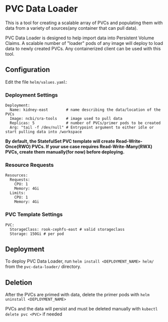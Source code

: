 # PVC Data Loader

This is a tool for creating a scalable array of PVCs and populating them with data from a variety of sources(any container that can pull data).

PVC Data Loader is designed to help import data into Persistent Volume Claims. A scalable number of "loader" pods of any image will deploy to load data to newly created PVCs. Any containerized client can be used with this tool.

## Configuration

Edit the file `helm/values.yaml`:

### Deployment Settings
```
Deployment:
  Name: kidney-east        # name describing the data/location of the PVCs
  Image: ncbi/sra-tools    # image used to pull data
  Replicas: 5              # number of PVCs/primer pods to be created
  Arg: "tail -f /dev/null" # Entrypoint argument to either idle or start pulling data into /workspace
```

**By default, the StatefulSet PVC template will create Read-Write-Once(RWO) PVCs. If your use case requires Read-Write-Many(RWX) PVCs, create them manually(for now) before deploying.**

### Resource Requests
```
Resources:
  Requests:
    CPU: 1
    Memory: 4Gi
  Limits:
    CPU: 1
    Memory: 4Gi
```
### PVC Template Settings
```
PVC:
  StorageClass: rook-cephfs-east # valid storageclass
  Storage: 150Gi # per pod
```

## Deployment

To deploy PVC Data Loader, run `helm install <DEPLOYMENT_NAME> helm/` from the `pvc-data-loader/` directory.

## Deletion

After the PVCs are primed with data, delete the primer pods with `helm uninstall <DEPLOYMENT_NAME>`

PVCs and the data will persist and must be deleted manually with `kubectl delete pvc <PVC>` if needed
